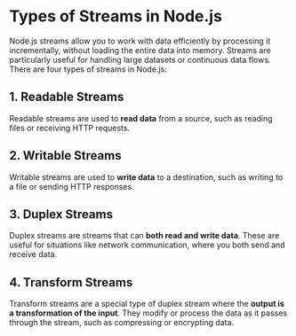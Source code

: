 # Types of Streams in Node.js

Node.js streams allow you to work with data efficiently by processing it incrementally, without loading the entire data into memory. Streams are particularly useful for handling large datasets or continuous data flows. There are four types of streams in Node.js:

## 1. Readable Streams
Readable streams are used to **read data** from a source, such as reading files or receiving HTTP requests.

## 2. Writable Streams
Writable streams are used to **write data** to a destination, such as writing to a file or sending HTTP responses.

## 3. Duplex Streams
Duplex streams are streams that can **both read and write data**. These are useful for situations like network communication, where you both send and receive data.

## 4. Transform Streams
Transform streams are a special type of duplex stream where the **output is a transformation of the input**. They modify or process the data as it passes through the stream, such as compressing or encrypting data.
